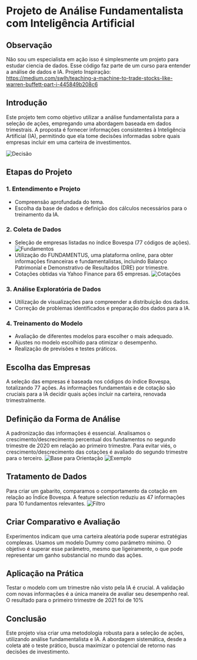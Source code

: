# Projeto de Análise Fundamentalista com Inteligência Artificial

## Observação
Não sou um especialista em ação isso é simplesmente um projeto para estudar ciencia de dados.
Esse código faz parte de um curso para entender a análise de dados e IA.
Projeto Inspiração: https://medium.com/swlh/teaching-a-machine-to-trade-stocks-like-warren-buffett-part-i-445849b208c6

## Introdução

Este projeto tem como objetivo utilizar a análise fundamentalista para a seleção de ações, empregando uma abordagem baseada em dados trimestrais. A proposta é fornecer informações consistentes à Inteligência Artificial (IA), permitindo que ela tome decisões informadas sobre quais empresas incluir em uma carteira de investimentos.

![Decisão](https://github.com/GustavoWMSilva/Imagens/blob/main/Decisao.png)
## Etapas do Projeto

### 1. Entendimento e Projeto

- Compreensão aprofundada do tema.
- Escolha da base de dados e definição dos cálculos necessários para o treinamento da IA.

### 2. Coleta de Dados

- Seleção de empresas listadas no índice Bovespa (77 códigos de ações).
![Fundamentos](https://github.com/GustavoWMSilva/Imagens/blob/main/Empresas.png)
- Utilização do FUNDAMENTUS, uma plataforma online, para obter informações financeiras e fundamentalistas, incluindo Balanço Patrimonial e Demonstrativo de Resultados (DRE) por trimestre.
- Cotações obtidas via Yahoo Finance para 65 empresas.
![Cotações](https://github.com/GustavoWMSilva/Imagens/blob/main/Cotacoes.png)


### 3. Análise Exploratória de Dados

- Utilização de visualizações para compreender a distribuição dos dados.
- Correção de problemas identificados e preparação dos dados para a IA.

### 4. Treinamento do Modelo

- Avaliação de diferentes modelos para escolher o mais adequado.
- Ajustes no modelo escolhido para otimizar o desempenho.
- Realização de previsões e testes práticos.

## Escolha das Empresas

A seleção das empresas é baseada nos códigos do índice Bovespa, totalizando 77 ações. As informações fundamentais e de cotação são cruciais para a IA decidir quais ações incluir na carteira, renovada trimestralmente.

## Definição da Forma de Análise

A padronização das informações é essencial. Analisamos o crescimento/descrecimento percentual dos fundamentos no segundo trimestre de 2020 em relação ao primeiro trimestre. Para evitar viés, o crescimento/descrecimento das cotações é avaliado do segundo trimestre para o terceiro.
![Base para Orientação](https://github.com/GustavoWMSilva/Imagens/blob/main/Orientacao.png)
![Exemplo](https://github.com/GustavoWMSilva/Imagens/blob/main/Relacao.png)


## Tratamento de Dados

Para criar um gabarito, comparamos o comportamento da cotação em relação ao Índice Bovespa. A feature selection reduziu as 47 informações para 10 fundamentos relevantes.
![Filtro](https://github.com/GustavoWMSilva/Imagens/blob/main/Relevantes.png)


## Criar Comparativo e Avaliação

Experimentos indicam que uma carteira aleatória pode superar estratégias complexas. Usamos um modelo Dummy como parâmetro mínimo. O objetivo é superar esse parâmetro, mesmo que ligeiramente, o que pode representar um ganho substancial no mundo das ações.

## Aplicação na Prática

Testar o modelo com um trimestre não visto pela IA é crucial. A validação com novas informações é a única maneira de avaliar seu desempenho real.
O resultado para o primeiro trimestre de 2021 foi de 10%

## Conclusão

Este projeto visa criar uma metodologia robusta para a seleção de ações, utilizando análise fundamentalista e IA. A abordagem sistemática, desde a coleta até o teste prático, busca maximizar o potencial de retorno nas decisões de investimento.
